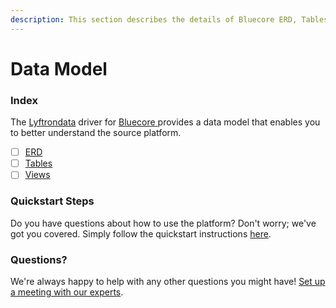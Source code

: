 ```yaml
---
description: This section describes the details of Bluecore ERD, Tables, and Views.
---
```


# Data Model

### Index

The  [Lyftrondata](https://www.lyftrondata.com/) driver for [Bluecore](https://www.lyftrondata.com/integration/bluecore/)[ ](https://www.lyftrondata.com/integration/bluecore/)provides a data model that enables you to better understand the source platform.

* [ ] [ERD](../../../marketing-analytics/bluecore/data-model/erd.md)
* [ ] [Tables](../../../marketing-analytics/bluecore/data-model/tables.md)
* [ ] [Views](../../../marketing-analytics/bluecore/data-model/views.md)

### Quickstart Steps

Do you have questions about how to use the platform? Don't worry; we've got you covered. Simply follow the quickstart instructions [here](../../../../quickstart-steps.md).

### Questions? <a href="#questions" id="questions"></a>

We're always happy to help with any other questions you might have! [Set up a meeting with our experts](https://www.lyftrondata.com/book-a-meeting/).

